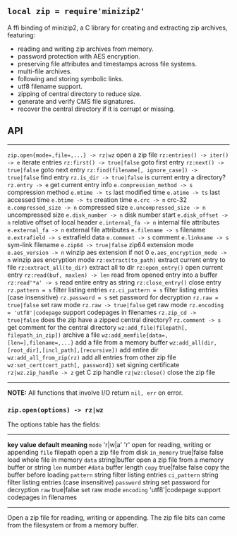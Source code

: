 
## `local zip = require'minizip2'`

A ffi binding of minizip2, a C library for creating and extracting zip
archives, featuring:

  * reading and writing zip archives from memory.
  * password protection with AES encryption.
  * preserving file attributes and timestamps across file systems.
  * multi-file archives.
  * following and storing symbolic links.
  * utf8 filename support.
  * zipping of central directory to reduce size.
  * generate and verify CMS file signatures.
  * recover the central directory if it is corrupt or missing.

## API

---------------------------------------------------- -------------------------------------------
`zip.open{mode=,file=,...} -> rz|wz`                 open a zip file
`rz:entries() -> iter() -> e`                        iterate entries
`rz:first() -> true|false`                           goto first entry
`rz:next() -> true|false`                            goto next entry
`rz:find(filename[, ignore_case]) -> true|false`     find entry
`rz.is_dir -> true|false`                            is current entry a directory?
`rz.entry -> e`                                      get current entry info
`e.compression_method -> s`                          compression method
`e.mtime -> ts`                                      last modified time
`e.atime -> ts`                                      last accessed time
`e.btime -> ts`                                      creation time
`e.crc -> n`                                         crc-32
`e.compressed_size -> n`                             compressed size
`e.uncompressed_size -> n`                           uncompressed size
`e.disk_number -> n`                                 disk number start
`e.disk_offset -> n`                                 relative offset of local header
`e.internal_fa -> n`                                 internal file attributes
`e.external_fa -> n`                                 external file attributes
`e.filename -> s`                                    filename
`e.extrafield -> s`                                  extrafield data
`e.comment -> s`                                     comment
`e.linkname -> s`                                    sym-link filename
`e.zip64 -> true|false`                              zip64 extension mode
`e.aes_version -> n`                                 winzip aes extension if not 0
`e.aes_encryption_mode -> n`                         winzip aes encryption mode
`rz:extract(to_path)`                                extract current entry to file
`rz:extract_all(to_dir)`                             extract all to dir
`rz:open_entry()`                                    open current entry
`rz:read(buf, maxlen) -> len`                        read from opened entry into a buffer
`rz:read'*a' -> s`                                   read entire entry as string
`rz:close_entry()`                                   close entry
`rz.pattern = s`                                     filter listing entries
`rz.ci_pattern = s`                                  filter listing entries (case insensitive)
`rz.password = s`                                    set password for decryption
`rz.raw = true|false`                                set raw mode
`rz.raw -> true|false`                               get raw mode
`rz.encoding = 'utf8'|codepage`                      support codepages in filenames
`rz.zip_cd -> true|false`                            does the zip have a zipped central directory?
`rz.comment -> s`                                    get comment for the central directory
`wz:add_file(filepath[, filepath_in_zip])`           archive a file
`wz:add_memfile{data=,[len=],filename=,...}`         add a file from a memory buffer
`wz:add_all(dir,[root_dir],[incl_path],[recursive])` add entire dir
`wz:add_all_from_zip(rz)`                            add all entries from other zip file
`wz:set_cert(cert_path[, password])`                 set signing certificate
`rz|wz.zip_handle -> z`                              get C zip handle
`rz|wz:close()`                                      close the zip file
---------------------------------------------------- -------------------------------------------

__NOTE:__ All functions that involve I/O return `nil, err` on error.

### `zip.open(options) -> rz|wz`

The options table has the fields:

-------------- ----------------- ------------ --------------------------------------------------
__key__        __value__         __default__  __meaning__
`mode`         'r|w|a'           'r'          open for reading, writing or appending
`file`         filepath                       open a zip file from disk
`in_memory`    true|false        false        load whole file in memory
`data`         string|buffer                  open a zip file from a memory buffer or string
`len`          number            `#data`      buffer length
`copy`         true|false        false        copy the buffer before loading
`pattern`      string                         filter listing entries
`ci_pattern`   string                         filter listing entries (case insensitive)
`password`     string                         set password for decryption
`raw`          true|false                     set raw mode
`encoding`    'utf8'|codepage                 support codepages in filenames
-------------- ----------------- ------------ --------------------------------------------------

Open a zip file for reading, writing or appending. The zip file bits can come
from the filesystem or from a memory buffer.

